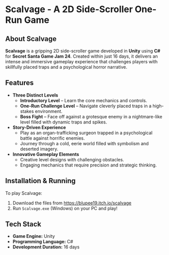 # Scalvage - A 2D Side-Scroller One-Run Game

##  About Scalvage
**Scalvage** is a gripping 2D side-scroller game developed in **Unity** using **C#** for **Secret Santa Game Jam 24**. Created within just 16 days, it delivers an intense and immersive gameplay experience that challenges players with skillfully placed traps and a psychological horror narrative.

##  Features
- **Three Distinct Levels**
  - **Introductory Level** – Learn the core mechanics and controls.
  - **One-Run Challenge Level** – Navigate cleverly placed traps in a high-stakes environment.
  - **Boss Fight** – Face off against a grotesque enemy in a nightmare-like level filled with dynamic traps and spikes.
- **Story-Driven Experience**
  - Play as an organ-trafficking surgeon trapped in a psychological battle against horrific enemies.
  - Journey through a cold, eerie world filled with symbolism and deserted imagery.
- **Innovative Gameplay Elements**
  - Creative level designs with challenging obstacles.
  - Engaging mechanics that require precision and strategic thinking.

##  Installation & Running
To play Scalvage:
1. Download the files from https://blupee19.itch.io/scalvage
2. Run `Scalvage.exe` (Windows) on your PC and play!

##  Tech Stack
- **Game Engine:** Unity
- **Programming Language:** C#
- **Development Duration:** 16 days


